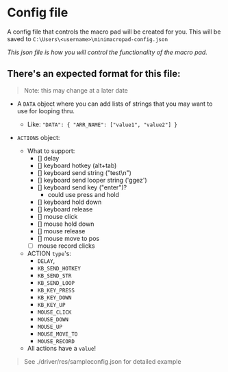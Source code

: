 # Config file

A config file that controls the macro pad will be created for you. This will be saved to `C:\Users\<username>\minimacropad-config.json` 

*This json file is how you will control the functionality of the macro pad.*

## There's an expected format for this file:
> Note: this may change at a later date

- A `DATA` object where you can add lists of strings that you may want to use for looping thru.
  - Like: `"DATA": { "ARR_NAME": ["value1", "value2"] }`

- `ACTIONS` object:
  - What to support:
    - [] delay
    - [] keyboard hotkey (alt+tab)
    - [] keyboard send string ("test\n")
    - [] keyboard send looper string ('ggez')
    - [] keyboard send key ("enter")?
      - could use press and hold
    - [] keyboard hold down
    - [] keyboard release
    - [] mouse click 
    - [] mouse hold down
    - [] mouse release
    - [] mouse move to pos
    - [ ] mouse record clicks
  - ACTION `type`'s:
    - `DELAY`,
    - `KB_SEND_HOTKEY`
    - `KB_SEND_STR`
    - `KB_SEND_LOOP`
    - `KB_KEY_PRESS`
    - `KB_KEY_DOWN`
    - `KB_KEY_UP`
    - `MOUSE_CLICK`
    - `MOUSE_DOWN`
    - `MOUSE_UP`
    - `MOUSE_MOVE_TO`
    - `MOUSE_RECORD`
  - All actions have a `value`!
> See ./driver/res/sampleconfig.json for detailed example